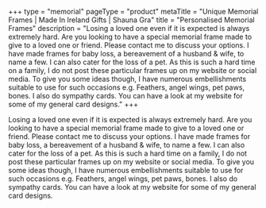 +++
type = "memorial"
pageType = "product"
metaTitle = "Unique Memorial Frames | Made In Ireland Gifts | Shauna Gra"
title = "Personalised Memorial Frames"
description = "Losing a loved one even if it is expected is always extremely hard. Are you looking to have a special memorial frame made to give to a loved one or friend. Please contact me to discuss your options. I have made frames for baby loss, a bereavement of a husband & wife, to name a few. I can also cater for the loss of a pet. As this is such a hard time on a family, I do not post these particular frames up on my website or social media. To give you some ideas though, I have numerous embellishments suitable to use for such occasions e.g. Feathers, angel wings, pet paws, bones. I also do sympathy cards. You can have a look at my website for some of my general card designs."
+++

Losing a loved one even if it is expected is always extremely hard. Are you looking to have a special memorial frame made to give to a loved one or friend. Please contact me to discuss your options. I have made frames for baby loss, a bereavement of a husband & wife, to name a few. I can also cater for the loss of a pet. As this is such a hard time on a family, I do not post these particular frames up on my website or social media. To give you some ideas though, I have numerous embellishments suitable to use for such occasions e.g. Feathers, angel wings, pet paws, bones. I also do sympathy cards. You can have a look at my website for some of my general card designs.
